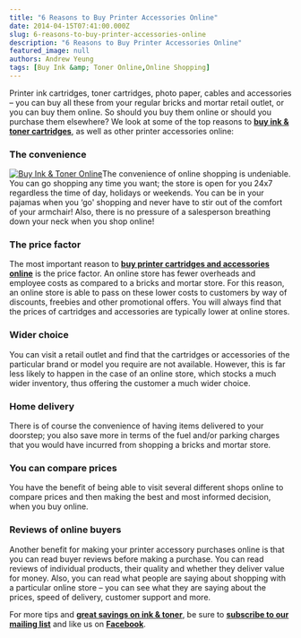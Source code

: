 ```yaml
---
title: "6 Reasons to Buy Printer Accessories Online"
date: 2014-04-15T07:41:00.000Z
slug: 6-reasons-to-buy-printer-accessories-online
description: "6 Reasons to Buy Printer Accessories Online"
featured_image: null
authors: Andrew Yeung
tags: [Buy Ink &amp; Toner Online,Online Shopping]
---
```


Printer ink cartridges, toner cartridges, photo paper, cables and accessories – you can buy all these from your regular bricks and mortar retail outlet, or you can buy them online. So should you buy them online or should you purchase them elsewhere? We look at some of the top reasons to [**buy ink & toner cartridges**](https://www.comboink.com/), as well as other printer accessories online:

### The convenience 

[![Buy Ink & Toner Online](/blog/images/online-shopping.jpg)](/blog/images/online-shopping.jpg)The convenience of online shopping is undeniable. You can go shopping any time you want; the store is open for you 24x7 regardless the time of day, holidays or weekends. You can be in your pajamas when you ‘go' shopping and never have to stir out of the comfort of your armchair! Also, there is no pressure of a salesperson breathing down your neck when you shop online!

### The price factor

The most important reason to [**buy printer cartridges and accessories online**](https://www.comboink.com/) is the price factor. An online store has fewer overheads and employee costs as compared to a bricks and mortar store. For this reason, an online store is able to pass on these lower costs to customers by way of discounts, freebies and other promotional offers. You will always find that the prices of cartridges and accessories are typically lower at online stores. 

### Wider choice 

You can visit a retail outlet and find that the cartridges or accessories of the particular brand or model you require are not available. However, this is far less likely to happen in the case of an online store, which stocks a much wider inventory, thus offering the customer a much wider choice. 

### Home delivery

There is of course the convenience of having items delivered to your doorstep; you also save more in terms of the fuel and/or parking charges that you would have incurred from shopping a bricks and mortar store. 

### You can compare prices

You have the benefit of being able to visit several different shops online to compare prices and then making the best and most informed decision, when you buy online. 

### Reviews of online buyers

Another benefit for making your printer accessory purchases online is that you can read buyer reviews before making a purchase. You can read reviews of individual products, their quality and whether they deliver value for money. Also, you can read what people are saying about shopping with a particular online store – you can see what they are saying about the prices, speed of delivery, customer support and more.

 For more tips and **[great savings on ink & toner](https://www.comboink.com/)**, be sure to **[subscribe to our mailing list](https://www.comboink.com/coupon)** and like us on **[Facebook](https://www.facebook.com/comboink)**.